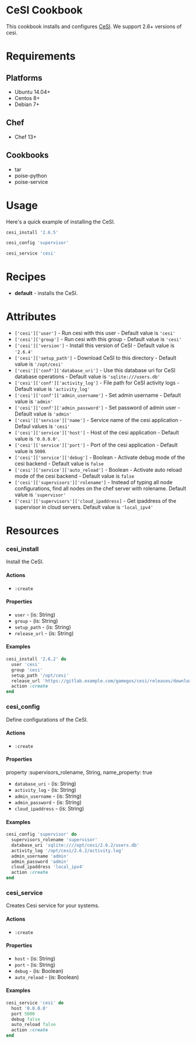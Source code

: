 # CeSI Cookbook

This cookbook installs and configures [CeSI](https://github.com/gamegos/cesi). We support 2.6+ versions of cesi.

# Requirements

## Platforms

- Ubuntu 14.04+
- Centos 8+
- Debian 7+

## Chef

- Chef 13+

## Cookbooks

- tar
- poise-python
- poise-service

# Usage

Here's a quick example of installing the CeSI.

```ruby
cesi_install '2.6.5'

cesi_config 'supervisor'

cesi_service 'cesi'
```

# Recipes

- **default** - installs the CeSI.

# Attributes

- `['cesi']['user']` - Run cesi with this user - Default value is `'cesi'`
- `['cesi']['group']` - Run cesi with this group - Default value is `'cesi'`
- `['cesi']['version']` - Install this version of CeSI - Default value is `'2.6.4'`
- `['cesi']['setup_path']` - Download CeSI to this directory - Default value is `'/opt/cesi'`
- `['cesi']['conf']['database_uri']` - Use this database uri for CeSI database operations - Default value is `'sqlite:///users.db'`
- `['cesi']['conf']['activity_log']` - File path for CeSI activity logs - Default value is `'activity_log'`
- `['cesi']['conf']['admin_username']` - Set admin username - Default value is `'admin'`
- `['cesi']['conf']['admin_password']` - Set password of admin user - Default value is `'admin'`
- `['cesi']['service']['name']` - Service name of the cesi application - Defaul values is `'cesi'`
- `['cesi']['service']['host']` - Host of the cesi application - Default value is `'0.0.0.0'`.
- `['cesi']['service']['port']` - Port of the cesi application - Default value is `5000`.
- `['cesi']['service']['debug']` - Boolean - Activate debug mode of the cesi backend - Default value is `false`
- `['cesi']['service']['auto_reload']` - Boolean - Activate auto reload mode of the cesi backend - Default value is `false`
- `['cesi']['supervisors']['rolename']` - Instead of typing all node configurations, find all nodes on the chef server with rolename. Default value is `'supervisor'`
- `['cesi']['supervisors']['cloud_ipaddress]` - Get ipaddress of the supervisor in cloud servers. Default value is `'local_ipv4'`

# Resources

### cesi_install

Install the CeSI.

#### Actions

- `:create`

#### Properties

- `user` - (is: String)
- `group` - (is: String)
- `setup_path` - (is: String)
- `release_url` - (is: String)

#### Examples

```ruby
cesi_install '2.6.2' do
  user 'cesi'
  group 'cesi'
  setup_path '/opt/cesi'
  release_url 'https://gitlab.example.com/gamegos/cesi/releases/download/v2.6.2/cesi-extended.tar.gz'
  action :create
end
```

### cesi_config

Define configurations of the CeSI.

#### Actions

- `:create`

#### Properties

property :supervisors_rolename, String, name_property: true

- `database_uri` - (is: String)
- `activity_log` - (is: String)
- `admin_username` - (is: String)
- `admin_password` - (is: String)
- `cloud_ipaddress` - (is: String)

#### Examples

```ruby
cesi_config 'supervisor' do
  supervisors_rolename 'supervisor'
  database_uri 'sqlite:////opt/cesi/2.6.2/users.db'
  activity_log '/opt/cesi/2.6.2/activity.log'
  admin_username 'admin'
  admin_password 'admin'
  cloud_ipaddress 'local_ipv4'
  action :create
end
```

### cesi_service

Creates Cesi service for your systems.

#### Actions

- `:create`

#### Properties

- `host` - (is: String)
- `port` - (is: String)
- `debug` - (is: Boolean)
- `auto_reload` - (is: Boolean)

#### Examples

```ruby
cesi_service 'cesi' do
  host '0.0.0.0'
  port 5000
  debug false
  auto_reload false
  action :create
end
```

